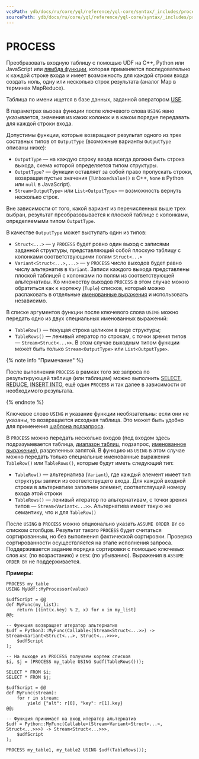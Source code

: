 ```yaml
---
vcsPath: ydb/docs/ru/core/yql/reference/yql-core/syntax/_includes/process.md
sourcePath: ydb/docs/ru/core/yql/reference/yql-core/syntax/_includes/process.md
---
```

# PROCESS

Преобразовать входную таблицу с помощью UDF на C++, Python или JavaScript или [лямбда функции](../../syntax/expressions.md#lambda), которая применяется последовательно к каждой строке входа и имеет возможность для каждой строки входа создать ноль, одну или несколько строк результата (аналог Map в терминах MapReduce).

Таблица по имени ищется в базе данных, заданной оператором [USE](../use.md).

В параметрах вызова функции после ключевого слова `USING` явно указывается, значения из каких колонок и в каком порядке передавать для каждой строки входа.

Допустимы функции, которые возвращают результат одного из трех составных типов от `OutputType` (возможные варианты `OutputType` описаны ниже):

* `OutputType` — на каждую строку входа всегда должна быть строка выхода, схема которой определяется типом структуры.
* `OutputType?` — функции оставляет за собой право пропускать строки, возвращая пустые значения (`TUnboxedValue()` в C++, `None` в Python или `null` в JavaScript).
* `Stream<OutputType>` или `List<OutputType>` — возможность вернуть несколько строк.

Вне зависимости от того, какой вариант из перечисленных выше трех выбран, результат преобразовывается к плоской таблице с колонками, определяемыми типом `OutputType`.

В качестве `OutputType` может выступать один из типов:

* `Struct<...>` — у `PROCESS` будет ровно один выход с записями заданной структуры, представляющий собой плоскую таблицу с колонками соответствующими полям `Struct<...>`
* `Variant<Struct<...>,...>` — у `PROCESS` число выходов будет равно числу альтернатив в `Variant`. Записи каждого выхода представлены плоской таблицей с колонками по полям из соответствующей альтернативы. Ко множеству выходов `PROCESS` в этом случае можно обратиться как к кортежу (`Tuple`) списков, который можно распаковать в отдельные [именованные выражения](../expressions.md#named-nodes) и использовать независимо.

В списке аргументов функции после ключевого слова `USING` можно передать одно из двух специальных именованных выражений:

* `TableRow()` — текущая строка целиком в виде структуры;
* `TableRows()` — ленивый итератор по строкам, с точки зрения типов — `Stream<Struct<...>>`. В этом случае выходным типом функции может быть только `Stream<OutputType>` или `List<OutputType>`.

{% note info "Примечание" %}

После выполнения `PROCESS` в рамках того же запроса по результирующей таблице (или таблицам) можно выполнить [SELECT](../select.md), [REDUCE](../reduce.md), [INSERT INTO](../insert_into.md), ещё один `PROCESS` и так далее в зависимости от необходимого результата.

{% endnote %}

Ключевое слово `USING` и указание функции необязательны: если они не указаны, то возвращается исходная таблица. Это может быть удобно для применения [шаблона подзапроса](subquery.md).

В `PROCESS` можно передать несколько входов (под входом здесь подразумевается таблица, [диапазон таблиц](../select.md#range), подзапрос, [именованное выражение](../expressions.md#named-nodes)), разделенных запятой. В функцию из `USING` в этом случае можно передать только специальные именованные выражения `TableRow()` или  `TableRows()`, которые будут иметь следующий тип:

* `TableRow()` — альтернатива (`Variant`), где каждый элемент имеет тип структуры записи из соответствущего входа. Для каждой входной строки в альтернативе заполнен элемент, соответствущий номеру входа этой строки
* `TableRows()` — ленивый итератор по альтернативам, с точки зрения типов — `Stream<Variant<...>>`. Альтернатива имеет такую же семантику, что и для `TableRow()`

После `USING` в `PROCESS` можно опционально указать `ASSUME ORDER BY` со списком столбцов. Результат такого `PROCESS` будет считаться сортированным, но без выполнения фактической сортировки. Проверка сортированности осуществляется на этапе исполнения запроса. Поддерживается задание порядка сортировки с помощью ключевых слов `ASC` (по возрастанию) и `DESC` (по убыванию). Выражения в `ASSUME ORDER BY` не поддерживается.

**Примеры:**

``` yql
PROCESS my_table
USING MyUdf::MyProcessor(value)
```

``` yql
$udfScript = @@
def MyFunc(my_list):
    return [(int(x.key) % 2, x) for x in my_list]
@@;

-- Функция возвращает итератор альтернатив
$udf = Python3::MyFunc(Callable<(Stream<Struct<...>>) -> Stream<Variant<Struct<...>, Struct<...>>>>,
    $udfScript
);

-- На выходе из PROCESS получаем кортеж списков
$i, $j = (PROCESS my_table USING $udf(TableRows()));

SELECT * FROM $i;
SELECT * FROM $j;
```

``` yql
$udfScript = @@
def MyFunc(stream):
    for r in stream:
        yield {"alt": r[0], "key": r[1].key}
@@;

-- Функция принимает на вход итератор альтернатив
$udf = Python::MyFunc(Callable<(Stream<Variant<Struct<...>, Struct<...>>>) -> Stream<Struct<...>>>,
    $udfScript
);

PROCESS my_table1, my_table2 USING $udf(TableRows());
```

